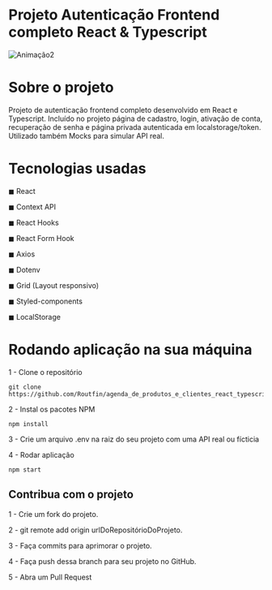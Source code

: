 # Projeto Autenticação Frontend completo React & Typescript

![Animação2](https://user-images.githubusercontent.com/99502194/184424337-b1b457e5-36d6-4a77-9016-aaa1459d4d31.gif)

# Sobre o projeto

Projeto de autenticação frontend completo desenvolvido em React e Typescript. 
Incluído no projeto página de cadastro, login, ativação de conta, recuperação de senha e página privada autenticada em localstorage/token. Utilizado também Mocks para simular API real.

# Tecnologias usadas

 <p>◼ React</p>
 ◼ Context API</p>
 ◼ React Hooks</p>
 ◼ React Form Hook</p>
 ◼ Axios</p>
 ◼ Dotenv</p>
 ◼ Grid (Layout responsivo)</p>
 ◼ Styled-components </p>
 ◼ LocalStorage</p>
 
# Rodando aplicação na sua máquina

1 - Clone o repositório

    git clone https://github.com/Routfin/agenda_de_produtos_e_clientes_react_typescript_frontend_completo.git

2 - Instal os pacotes NPM

    npm install 

3 - Crie um arquivo .env na raiz do seu projeto com uma API real ou fícticia  

4 - Rodar aplicação
    
    npm start



## Contribua com o projeto

1 - Crie um fork do projeto.

2 - git remote add origin urlDoRepositórioDoProjeto.

3 - Faça commits para aprimorar o projeto.

4 - Faça push dessa branch para seu projeto no GitHub.

5 - Abra um Pull Request

